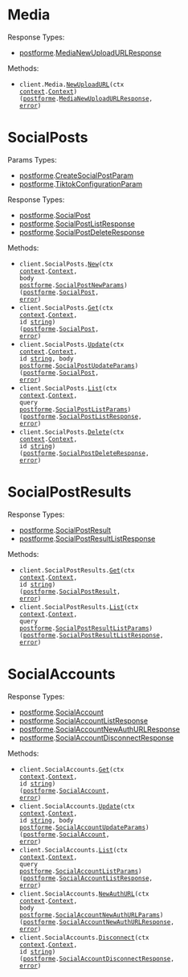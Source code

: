 # Media

Response Types:

- <a href="https://pkg.go.dev/github.com/stainless-sdks/post-for-me-go">postforme</a>.<a href="https://pkg.go.dev/github.com/stainless-sdks/post-for-me-go#MediaNewUploadURLResponse">MediaNewUploadURLResponse</a>

Methods:

- <code title="post /v1/media/create-upload-url">client.Media.<a href="https://pkg.go.dev/github.com/stainless-sdks/post-for-me-go#MediaService.NewUploadURL">NewUploadURL</a>(ctx <a href="https://pkg.go.dev/context">context</a>.<a href="https://pkg.go.dev/context#Context">Context</a>) (<a href="https://pkg.go.dev/github.com/stainless-sdks/post-for-me-go">postforme</a>.<a href="https://pkg.go.dev/github.com/stainless-sdks/post-for-me-go#MediaNewUploadURLResponse">MediaNewUploadURLResponse</a>, <a href="https://pkg.go.dev/builtin#error">error</a>)</code>

# SocialPosts

Params Types:

- <a href="https://pkg.go.dev/github.com/stainless-sdks/post-for-me-go">postforme</a>.<a href="https://pkg.go.dev/github.com/stainless-sdks/post-for-me-go#CreateSocialPostParam">CreateSocialPostParam</a>
- <a href="https://pkg.go.dev/github.com/stainless-sdks/post-for-me-go">postforme</a>.<a href="https://pkg.go.dev/github.com/stainless-sdks/post-for-me-go#TiktokConfigurationParam">TiktokConfigurationParam</a>

Response Types:

- <a href="https://pkg.go.dev/github.com/stainless-sdks/post-for-me-go">postforme</a>.<a href="https://pkg.go.dev/github.com/stainless-sdks/post-for-me-go#SocialPost">SocialPost</a>
- <a href="https://pkg.go.dev/github.com/stainless-sdks/post-for-me-go">postforme</a>.<a href="https://pkg.go.dev/github.com/stainless-sdks/post-for-me-go#SocialPostListResponse">SocialPostListResponse</a>
- <a href="https://pkg.go.dev/github.com/stainless-sdks/post-for-me-go">postforme</a>.<a href="https://pkg.go.dev/github.com/stainless-sdks/post-for-me-go#SocialPostDeleteResponse">SocialPostDeleteResponse</a>

Methods:

- <code title="post /v1/social-posts">client.SocialPosts.<a href="https://pkg.go.dev/github.com/stainless-sdks/post-for-me-go#SocialPostService.New">New</a>(ctx <a href="https://pkg.go.dev/context">context</a>.<a href="https://pkg.go.dev/context#Context">Context</a>, body <a href="https://pkg.go.dev/github.com/stainless-sdks/post-for-me-go">postforme</a>.<a href="https://pkg.go.dev/github.com/stainless-sdks/post-for-me-go#SocialPostNewParams">SocialPostNewParams</a>) (<a href="https://pkg.go.dev/github.com/stainless-sdks/post-for-me-go">postforme</a>.<a href="https://pkg.go.dev/github.com/stainless-sdks/post-for-me-go#SocialPost">SocialPost</a>, <a href="https://pkg.go.dev/builtin#error">error</a>)</code>
- <code title="get /v1/social-posts/{id}">client.SocialPosts.<a href="https://pkg.go.dev/github.com/stainless-sdks/post-for-me-go#SocialPostService.Get">Get</a>(ctx <a href="https://pkg.go.dev/context">context</a>.<a href="https://pkg.go.dev/context#Context">Context</a>, id <a href="https://pkg.go.dev/builtin#string">string</a>) (<a href="https://pkg.go.dev/github.com/stainless-sdks/post-for-me-go">postforme</a>.<a href="https://pkg.go.dev/github.com/stainless-sdks/post-for-me-go#SocialPost">SocialPost</a>, <a href="https://pkg.go.dev/builtin#error">error</a>)</code>
- <code title="put /v1/social-posts/{id}">client.SocialPosts.<a href="https://pkg.go.dev/github.com/stainless-sdks/post-for-me-go#SocialPostService.Update">Update</a>(ctx <a href="https://pkg.go.dev/context">context</a>.<a href="https://pkg.go.dev/context#Context">Context</a>, id <a href="https://pkg.go.dev/builtin#string">string</a>, body <a href="https://pkg.go.dev/github.com/stainless-sdks/post-for-me-go">postforme</a>.<a href="https://pkg.go.dev/github.com/stainless-sdks/post-for-me-go#SocialPostUpdateParams">SocialPostUpdateParams</a>) (<a href="https://pkg.go.dev/github.com/stainless-sdks/post-for-me-go">postforme</a>.<a href="https://pkg.go.dev/github.com/stainless-sdks/post-for-me-go#SocialPost">SocialPost</a>, <a href="https://pkg.go.dev/builtin#error">error</a>)</code>
- <code title="get /v1/social-posts">client.SocialPosts.<a href="https://pkg.go.dev/github.com/stainless-sdks/post-for-me-go#SocialPostService.List">List</a>(ctx <a href="https://pkg.go.dev/context">context</a>.<a href="https://pkg.go.dev/context#Context">Context</a>, query <a href="https://pkg.go.dev/github.com/stainless-sdks/post-for-me-go">postforme</a>.<a href="https://pkg.go.dev/github.com/stainless-sdks/post-for-me-go#SocialPostListParams">SocialPostListParams</a>) (<a href="https://pkg.go.dev/github.com/stainless-sdks/post-for-me-go">postforme</a>.<a href="https://pkg.go.dev/github.com/stainless-sdks/post-for-me-go#SocialPostListResponse">SocialPostListResponse</a>, <a href="https://pkg.go.dev/builtin#error">error</a>)</code>
- <code title="delete /v1/social-posts/{id}">client.SocialPosts.<a href="https://pkg.go.dev/github.com/stainless-sdks/post-for-me-go#SocialPostService.Delete">Delete</a>(ctx <a href="https://pkg.go.dev/context">context</a>.<a href="https://pkg.go.dev/context#Context">Context</a>, id <a href="https://pkg.go.dev/builtin#string">string</a>) (<a href="https://pkg.go.dev/github.com/stainless-sdks/post-for-me-go">postforme</a>.<a href="https://pkg.go.dev/github.com/stainless-sdks/post-for-me-go#SocialPostDeleteResponse">SocialPostDeleteResponse</a>, <a href="https://pkg.go.dev/builtin#error">error</a>)</code>

# SocialPostResults

Response Types:

- <a href="https://pkg.go.dev/github.com/stainless-sdks/post-for-me-go">postforme</a>.<a href="https://pkg.go.dev/github.com/stainless-sdks/post-for-me-go#SocialPostResult">SocialPostResult</a>
- <a href="https://pkg.go.dev/github.com/stainless-sdks/post-for-me-go">postforme</a>.<a href="https://pkg.go.dev/github.com/stainless-sdks/post-for-me-go#SocialPostResultListResponse">SocialPostResultListResponse</a>

Methods:

- <code title="get /v1/social-post-results/{id}">client.SocialPostResults.<a href="https://pkg.go.dev/github.com/stainless-sdks/post-for-me-go#SocialPostResultService.Get">Get</a>(ctx <a href="https://pkg.go.dev/context">context</a>.<a href="https://pkg.go.dev/context#Context">Context</a>, id <a href="https://pkg.go.dev/builtin#string">string</a>) (<a href="https://pkg.go.dev/github.com/stainless-sdks/post-for-me-go">postforme</a>.<a href="https://pkg.go.dev/github.com/stainless-sdks/post-for-me-go#SocialPostResult">SocialPostResult</a>, <a href="https://pkg.go.dev/builtin#error">error</a>)</code>
- <code title="get /v1/social-post-results">client.SocialPostResults.<a href="https://pkg.go.dev/github.com/stainless-sdks/post-for-me-go#SocialPostResultService.List">List</a>(ctx <a href="https://pkg.go.dev/context">context</a>.<a href="https://pkg.go.dev/context#Context">Context</a>, query <a href="https://pkg.go.dev/github.com/stainless-sdks/post-for-me-go">postforme</a>.<a href="https://pkg.go.dev/github.com/stainless-sdks/post-for-me-go#SocialPostResultListParams">SocialPostResultListParams</a>) (<a href="https://pkg.go.dev/github.com/stainless-sdks/post-for-me-go">postforme</a>.<a href="https://pkg.go.dev/github.com/stainless-sdks/post-for-me-go#SocialPostResultListResponse">SocialPostResultListResponse</a>, <a href="https://pkg.go.dev/builtin#error">error</a>)</code>

# SocialAccounts

Response Types:

- <a href="https://pkg.go.dev/github.com/stainless-sdks/post-for-me-go">postforme</a>.<a href="https://pkg.go.dev/github.com/stainless-sdks/post-for-me-go#SocialAccount">SocialAccount</a>
- <a href="https://pkg.go.dev/github.com/stainless-sdks/post-for-me-go">postforme</a>.<a href="https://pkg.go.dev/github.com/stainless-sdks/post-for-me-go#SocialAccountListResponse">SocialAccountListResponse</a>
- <a href="https://pkg.go.dev/github.com/stainless-sdks/post-for-me-go">postforme</a>.<a href="https://pkg.go.dev/github.com/stainless-sdks/post-for-me-go#SocialAccountNewAuthURLResponse">SocialAccountNewAuthURLResponse</a>
- <a href="https://pkg.go.dev/github.com/stainless-sdks/post-for-me-go">postforme</a>.<a href="https://pkg.go.dev/github.com/stainless-sdks/post-for-me-go#SocialAccountDisconnectResponse">SocialAccountDisconnectResponse</a>

Methods:

- <code title="get /v1/social-accounts/{id}">client.SocialAccounts.<a href="https://pkg.go.dev/github.com/stainless-sdks/post-for-me-go#SocialAccountService.Get">Get</a>(ctx <a href="https://pkg.go.dev/context">context</a>.<a href="https://pkg.go.dev/context#Context">Context</a>, id <a href="https://pkg.go.dev/builtin#string">string</a>) (<a href="https://pkg.go.dev/github.com/stainless-sdks/post-for-me-go">postforme</a>.<a href="https://pkg.go.dev/github.com/stainless-sdks/post-for-me-go#SocialAccount">SocialAccount</a>, <a href="https://pkg.go.dev/builtin#error">error</a>)</code>
- <code title="patch /v1/social-accounts/{id}">client.SocialAccounts.<a href="https://pkg.go.dev/github.com/stainless-sdks/post-for-me-go#SocialAccountService.Update">Update</a>(ctx <a href="https://pkg.go.dev/context">context</a>.<a href="https://pkg.go.dev/context#Context">Context</a>, id <a href="https://pkg.go.dev/builtin#string">string</a>, body <a href="https://pkg.go.dev/github.com/stainless-sdks/post-for-me-go">postforme</a>.<a href="https://pkg.go.dev/github.com/stainless-sdks/post-for-me-go#SocialAccountUpdateParams">SocialAccountUpdateParams</a>) (<a href="https://pkg.go.dev/github.com/stainless-sdks/post-for-me-go">postforme</a>.<a href="https://pkg.go.dev/github.com/stainless-sdks/post-for-me-go#SocialAccount">SocialAccount</a>, <a href="https://pkg.go.dev/builtin#error">error</a>)</code>
- <code title="get /v1/social-accounts">client.SocialAccounts.<a href="https://pkg.go.dev/github.com/stainless-sdks/post-for-me-go#SocialAccountService.List">List</a>(ctx <a href="https://pkg.go.dev/context">context</a>.<a href="https://pkg.go.dev/context#Context">Context</a>, query <a href="https://pkg.go.dev/github.com/stainless-sdks/post-for-me-go">postforme</a>.<a href="https://pkg.go.dev/github.com/stainless-sdks/post-for-me-go#SocialAccountListParams">SocialAccountListParams</a>) (<a href="https://pkg.go.dev/github.com/stainless-sdks/post-for-me-go">postforme</a>.<a href="https://pkg.go.dev/github.com/stainless-sdks/post-for-me-go#SocialAccountListResponse">SocialAccountListResponse</a>, <a href="https://pkg.go.dev/builtin#error">error</a>)</code>
- <code title="post /v1/social-accounts/auth-url">client.SocialAccounts.<a href="https://pkg.go.dev/github.com/stainless-sdks/post-for-me-go#SocialAccountService.NewAuthURL">NewAuthURL</a>(ctx <a href="https://pkg.go.dev/context">context</a>.<a href="https://pkg.go.dev/context#Context">Context</a>, body <a href="https://pkg.go.dev/github.com/stainless-sdks/post-for-me-go">postforme</a>.<a href="https://pkg.go.dev/github.com/stainless-sdks/post-for-me-go#SocialAccountNewAuthURLParams">SocialAccountNewAuthURLParams</a>) (<a href="https://pkg.go.dev/github.com/stainless-sdks/post-for-me-go">postforme</a>.<a href="https://pkg.go.dev/github.com/stainless-sdks/post-for-me-go#SocialAccountNewAuthURLResponse">SocialAccountNewAuthURLResponse</a>, <a href="https://pkg.go.dev/builtin#error">error</a>)</code>
- <code title="post /v1/social-accounts/{id}/disconnect">client.SocialAccounts.<a href="https://pkg.go.dev/github.com/stainless-sdks/post-for-me-go#SocialAccountService.Disconnect">Disconnect</a>(ctx <a href="https://pkg.go.dev/context">context</a>.<a href="https://pkg.go.dev/context#Context">Context</a>, id <a href="https://pkg.go.dev/builtin#string">string</a>) (<a href="https://pkg.go.dev/github.com/stainless-sdks/post-for-me-go">postforme</a>.<a href="https://pkg.go.dev/github.com/stainless-sdks/post-for-me-go#SocialAccountDisconnectResponse">SocialAccountDisconnectResponse</a>, <a href="https://pkg.go.dev/builtin#error">error</a>)</code>
